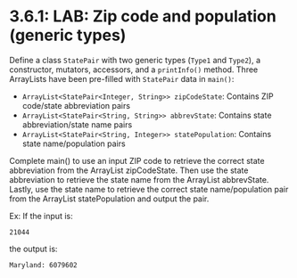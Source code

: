# 3.6.1: LAB: Zip code and population (generic types)

Define a class `StatePair` with two generic types (`Type1` and `Type2`), a constructor, mutators, accessors, and a `printInfo()` method. Three ArrayLists have been pre-filled with `StatePair` data in `main()`:

- `ArrayList<StatePair<Integer, String>> zipCodeState`: Contains ZIP code/state abbreviation pairs
- `ArrayList<StatePair<String, String>> abbrevState`: Contains state abbreviation/state name pairs
- `ArrayList<StatePair<String, Integer>> statePopulation`: Contains state name/population pairs

Complete main() to use an input ZIP code to retrieve the correct state abbreviation from the ArrayList zipCodeState. Then use the state abbreviation to retrieve the state name from the ArrayList abbrevState. Lastly, use the state name to retrieve the correct state name/population pair from the ArrayList statePopulation and output the pair.

Ex: If the input is:
```
21044
```

the output is:

```
Maryland: 6079602
```